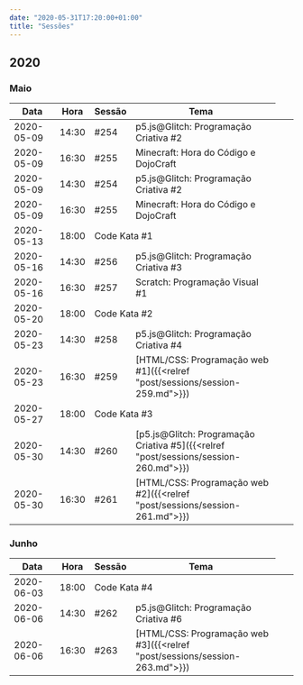 ```yaml
---
date: "2020-05-31T17:20:00+01:00"
title: "Sessões"
---
```


## 2020
### Maio

<style>
table th:first-of-type {
    width: 18%;
}
table th:nth-of-type(2) {
    width: 10%;
}
table th:nth-of-type(3) {
    width: 13%;
}
table th:nth-of-type(4) {
    width: 60%;
}
</style>

| Data       | Hora  | Sessão | Tema                                                                                 |
|------------|-------|--------|--------------------------------------------------------------------------------------|
| 2020-05-09 | 14:30 |  #254  | p5.js@Glitch: Programação Criativa #2                                                |
| 2020-05-09 | 16:30 |  #255  | Minecraft: Hora do Código e DojoCraft                                                |
| 2020-05-09 | 14:30 |  #254  | p5.js@Glitch: Programação Criativa #2                                                |
| 2020-05-09 | 16:30 |  #255  | Minecraft: Hora do Código e DojoCraft                                                |
| 2020-05-13 | 18:00 <td colspan=2>Code Kata #1</td>
| 2020-05-16 | 14:30 |  #256  | p5.js@Glitch: Programação Criativa #3                                                |
| 2020-05-16 | 16:30 |  #257  | Scratch: Programação Visual #1                                                       |
| 2020-05-20 | 18:00 <td colspan=2>Code Kata #2</td>
| 2020-05-23 | 14:30 |  #258  | p5.js@Glitch: Programação Criativa #4                                                |
| 2020-05-23 | 16:30 |  #259  | [HTML/CSS: Programação web #1]({{<relref "post/sessions/session-259.md">}})          |
| 2020-05-27 | 18:00 <td colspan=2>Code Kata #3</td>
| 2020-05-30 | 14:30 |  #260  | [p5.js@Glitch: Programação Criativa #5]({{<relref "post/sessions/session-260.md">}}) |
| 2020-05-30 | 16:30 |  #261  | [HTML/CSS: Programação web #2]({{<relref "post/sessions/session-261.md">}})          |

### Junho
| Data       | Hora  | Sessão | Tema                                                                        |
|------------|-------|--------|-----------------------------------------------------------------------------|
| 2020-06-03 | 18:00 <td colspan=2>Code Kata #4</td>
| 2020-06-06 | 14:30 |  #262  | p5.js@Glitch: Programação Criativa #6                                       |
| 2020-06-06 | 16:30 |  #263  | [HTML/CSS: Programação web #3]({{<relref "post/sessions/session-263.md">}}) |
